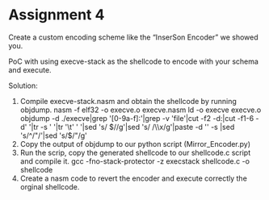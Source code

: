 # Assignment 4

Create a custom encoding scheme like the “InserSon Encoder” we showed you. 

PoC with using execve-stack as the shellcode to encode with your schema and execute.

Solution: 
  1) Compile execve-stack.nasm and obtain the shellcode by running objdump.
  nasm -f elf32 -o execve.o execve.nasm
  ld -o execve execve.o
  objdump -d ./execve|grep '[0-9a-f]:'|grep -v 'file'|cut -f2 -d:|cut -f1-6 -d' '|tr -s ' '|tr '\t' ' '|sed 's/ $//g'|sed 's/ /\\x/g'|paste -d '' -s |sed 's/^/"/'|sed 's/$/"/g'
  2) Copy the output of objdump to our python script (Mirror_Encoder.py)
  3) Run the scrip, copy the generated shellcode to our shellcode.c script and compile it.
  gcc -fno-stack-protector -z execstack shellcode.c -o shellcode
  4) Create a nasm code to revert the encoder and execute correctly the orginal shellcode.
